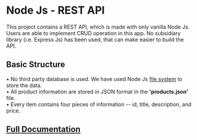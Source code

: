 # Node Js - REST API

This project contains a REST API, which is made with only vanilla Node Js. Users are able to implement CRUD operation in this app. No subsidiary library (i.e. Express Js) has been used, that can make easier to build the API.

## Basic Structure

• No third party database is used. We have used Node Js [file system](https://nodejs.org/api/fs.htmlhttps://nodejs.org/api/fs.html) to store the data. <br/>
• All product information are stored in JSON format in the **'products.json'** file. <br/>
• Every item contains four pieces of information -- id, title, description, and price. <br/>

## <a target="_blank" href="https://documenter.getpostman.com/view/21202653/Uz5DqckC">Full Documentation</a>

